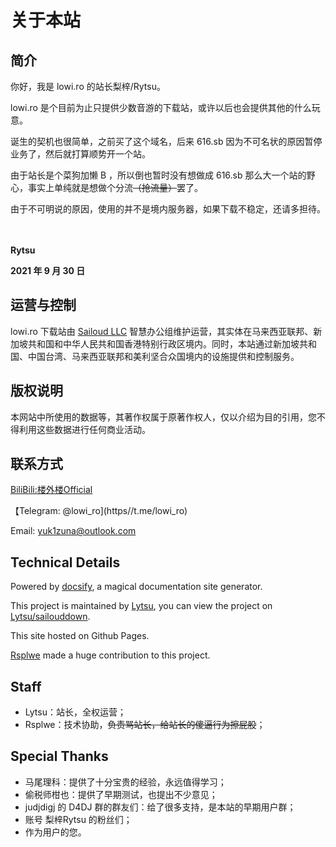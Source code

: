 # 关于本站

## 简介

你好，我是 lowi.ro 的站长梨梓/Rytsu。

lowi.ro 是个目前为止只提供少数音游的下载站，或许以后也会提供其他的什么玩意。

诞生的契机也很简单，之前买了这个域名，后来 616.sb 因为不可名状的原因暂停业务了，然后就打算顺势开一个站。

由于站长是个菜狗加懒 B ，所以倒也暂时没有想做成 616.sb 那么大一个站的野心，事实上单纯就是想做个分流~~（抢流量）~~罢了。

由于不可明说的原因，使用的并不是境内服务器，如果下载不稳定，还请多担待。

　

**Rytsu**

**2021 年 9 月 30 日**

## 运营与控制

lowi.ro 下载站由 [Sailoud LLC](https://sailoud.com/) 智慧办公组维护运营，其实体在马来西亚联邦、新加坡共和国和中华人民共和国香港特别行政区境内。同时，本站通过新加坡共和国、中国台湾、马来西亚联邦和美利坚合众国境内的设施提供和控制服务。

## 版权说明

本网站中所使用的数据等，其著作权属于原著作权人，仅以介绍为目的引用，您不得利用这些数据进行任何商业活动。

## 联系方式

[BiliBili:楼外楼Official](https://space.bilibili.com/319171871) 

【Telegram: @lowi_ro](https//t.me/lowi_ro)

Email: yuk1zuna@outlook.com 

## Technical Details

Powered by [docsify](https://docsify.js.org/), a magical documentation site generator.

This project is maintained by [Lytsu](https://github.com/Lytsu), you can view the project on [Lytsu/sailouddown](https://github.com/Lytsu/sailouddown). 

This site hosted on Github Pages.

[Rsplwe](https://github.com/Rsplwe) made a huge contribution to this project.

## Staff

- Lytsu：站长，全权运营；
- Rsplwe：技术协助，~~负责骂站长，给站长的傻逼行为擦屁股~~；

## Special Thanks

- 马尾理科：提供了十分宝贵的经验，永远值得学习；
- 偷税师柑也：提供了早期测试，也提出不少意见；
- judjdigj 的 D4DJ 群的群友们：给了很多支持，是本站的早期用户群；
- 账号 梨梓Rytsu 的粉丝们；
- 作为用户的您。

